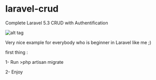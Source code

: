 # laravel-crud
Complete Laravel 5.3 CRUD with Authentification

![alt tag](https://github.com/halimus/laravel-crud/blob/master/public/images/mpd2.jpg)


Very nice example for everybody who is beginner in Laravel like me ;)

first thing :

1- Run >php artisan migrate

2- Enjoy

